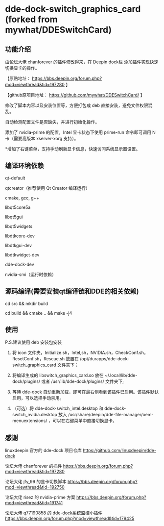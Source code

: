# dde-dock-switch_graphics_card (forked from mywhat/DDESwitchCard)

## 功能介绍

由论坛大佬 chanforever 的插件修改得来，在 Deepin dock栏 添加插件实现快速切换显卡的操作。

【原贴地址： https://bbs.deepin.org/forum.php?mod=viewthread&tid=197280 】

【github原项目地址： https://github.com/mywhat/DDESwitchCard/ 】

修改了脚本内容以及安装位置等，方便打包成 deb 直接安装，避免文件权限混乱。

自动检测配置文件是否缺失，并进行初始化操作。

添加了 nvidia-prime 的配置，Intel 显卡状态下使用 prime-run 命令即可调用 N卡（需要高版本 xserver-xorg 支持）。

*增加了右键菜单，支持手动刷新显卡信息，快速访问系统显示器设置。

## 编译环境依赖

qt-default

qtcreator（推荐使用 Qt Creator 编译运行）

cmake, gcc, g++

libqt5core5a

libqt5gui

libqt5widgets

libdtkcore-dev

libdtkgui-dev

libdtkwidget-dev

dde-dock-dev


nvidia-smi（运行时依赖）

## 源码编译(需要安装qt编译链和DDE的相关依赖)

cd src && mkdir build

cd build && cmake .. && make -j4

## 使用

P.S.建议使用 deb 安装包安装

1.  将 icon 文件夹，Initialize.sh，Intel,sh，NVIDIA.sh，CheckConf.sh，ResetConf.sh，Rescue.sh 放置在 /opt/durapps/dde-dock-switch_graphics_card 文件夹下；

2.  将编译生成的 libswitch_graphics_card.so 放在 ~/.local/lib/dde-dock/plugins/ 或者 /usr/lib/dde-dock/plugins/ 文件夹下;

3.  等待 dde-dock 自动重新加载，即可在最右侧看到该插件已启用。该插件默认启用，可以选择手动禁用。

4.  （可选）将 dde-dock-switch_intel.desktop 和 dde-dock-switch_nvidia.desktop 放入 /usr/share/deepin/dde-file-manager/oem-menuextensions/ ，可以在右键菜单中直接切换显卡。

## 感谢

linuxdeepin 官方的 dde-dock 项目仓库       https://github.com/linuxdeepin/dde-dock

论坛大佬 chanforever 的插件        https://bbs.deepin.org/forum.php?mod=viewthread&tid=197280

论坛大佬 jfy_99 的显卡切换脚本     https://bbs.deepin.org/forum.php?mod=viewthread&tid=192750

论坛大佬 risez 的 nvidia-prime 方案        https://bbs.deepin.org/forum.php?mod=viewthread&tid=191741

论坛大佬 q77190858 的 dde-dock系统监控小插件        https://bbs.deepin.org/forum.php?mod=viewthread&tid=179425
